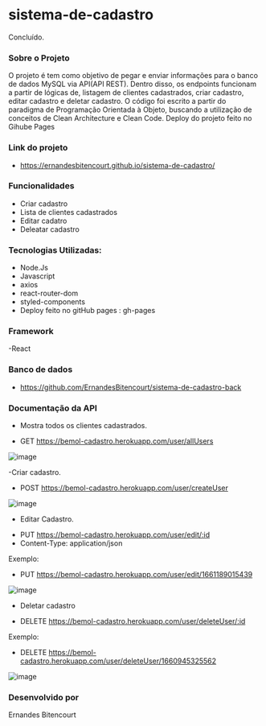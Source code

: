 # sistema-de-cadastro


Concluído. 

### Sobre o Projeto

O projeto é tem como objetivo de pegar e enviar informações para o banco de dados MySQL via  API(API REST). Dentro disso, os endpoints funcionam a partir de lógicas de,
listagem de clientes cadastrados, criar cadastro, editar cadastro e deletar cadastro.
O código foi escrito a partir do paradigma de Programação Orientada à Objeto, buscando a utilização de conceitos de Clean Architecture e Clean Code. Deploy do projeto feito no Gihube Pages


### Link do projeto
* https://ernandesbitencourt.github.io/sistema-de-cadastro/

### Funcionalidades 

- Criar cadastro
- Lista de clientes cadastrados 
- Editar cadatro
- Deleatar cadastro


### Tecnologias Utilizadas:

- Node.Js
- Javascript
- axios
- react-router-dom
- styled-components
- Deploy feito no gitHub pages : gh-pages

### Framework

-React

### Banco de dados 

 * https://github.com/ErnandesBitencourt/sistema-de-cadastro-back

### Documentação da API 

- Mostra todos os clientes cadastrados.

* GET  https://bemol-cadastro.herokuapp.com/user/allUsers

![image](https://user-images.githubusercontent.com/80565676/186039585-3cc1d095-fb4d-4ac2-9cea-8a3b20ef5d3d.png)




-Criar cadastro.

* POST https://bemol-cadastro.herokuapp.com/user/createUser

![image](https://user-images.githubusercontent.com/80565676/186039478-60188eaf-f38d-4f80-acdf-fa96b70ea7e5.png)





- Editar Cadastro.

* PUT  https://bemol-cadastro.herokuapp.com/user/edit/:id
 * Content-Type: application/json
 
Exemplo:
* PUT  https://bemol-cadastro.herokuapp.com/user/edit/1661189015439

![image](https://user-images.githubusercontent.com/80565676/186039772-9bd8f1e6-8321-43d8-97a6-9ab2a20b66de.png)


- Deletar cadastro
* DELETE   https://bemol-cadastro.herokuapp.com/user/deleteUser/:id


Exemplo:
* DELETE   https://bemol-cadastro.herokuapp.com/user/deleteUser/1660945325562

![image](https://user-images.githubusercontent.com/80565676/186039860-2f7b86a1-f223-43c6-9921-440b360c6947.png)






### Desenvolvido por 
Ernandes Bitencourt
